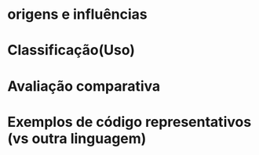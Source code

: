 # origens e influências

# Classificação(Uso)

# Avaliação comparativa

# Exemplos de código representativos (vs outra linguagem) 